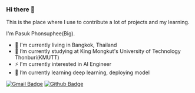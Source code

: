 ### Hi there 👋
This is the place where I use to contribute a lot of projects and my learning.

I'm Pasuk Phonsuphee(Big).
- 🚀 I'm currently living in Bangkok, Thailand
- 🔭 I’m currently studying at King Mongkut's University of Technology Thonburi(KMUTT)
- ⚡ I'm currently interested in AI Engineer
- 🌱 I’m currently learning deep learning, deploying model

[![Gmail Badge](https://img.shields.io/badge/-pasuk.phonsuphee@gmail.com-c14438?style=flat&logo=Gmail&logoColor=white&link=mailto:pasuk.phonsuphee@gmail.com)](mailto:pasuk.phonsuphee@gmail.com)
[![Github Badge](https://img.shields.io/badge/-@pp-zbigz-24292e?style=flat&logo=Github&logoColor=white&link=https://github.com/pp-zbigz)](https://github.com/pp-zbigz)
